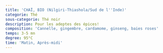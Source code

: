 ```yaml
---
title: 'CHAÏ, BIO (Nilgiri-Thiashola/Sud de l''Inde)'
categorie: Thé
sous-categorie: Thé noir
description: Pour les adeptes des épices!
composition: 'Cannelle, gingembre, cardamome, ginseng, baies roses'
temps: 3-5 mn
degree: 95°C
time: 'Matin, Après-midi'
---
```


